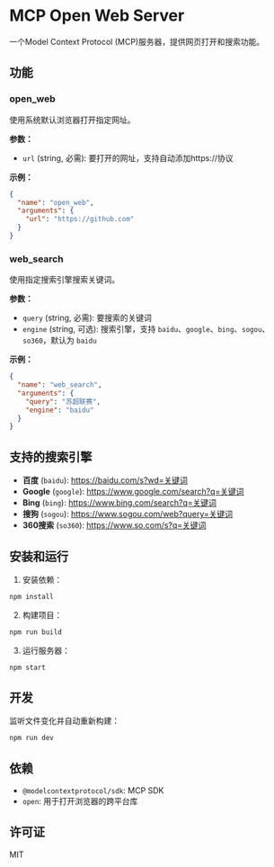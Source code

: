# MCP Open Web Server

一个Model Context Protocol (MCP)服务器，提供网页打开和搜索功能。

## 功能

### open_web

使用系统默认浏览器打开指定网址。

**参数：**

- `url` (string, 必需): 要打开的网址，支持自动添加https://协议

**示例：**

```json
{
  "name": "open_web",
  "arguments": {
    "url": "https://github.com"
  }
}
```

### web_search

使用指定搜索引擎搜索关键词。

**参数：**

- `query` (string, 必需): 要搜索的关键词
- `engine` (string, 可选): 搜索引擎，支持
  `baidu`、`google`、`bing`、`sogou`、`so360`，默认为 `baidu`

**示例：**

```json
{
  "name": "web_search",
  "arguments": {
    "query": "苏超联赛",
    "engine": "baidu"
  }
}
```

## 支持的搜索引擎

- **百度** (`baidu`): https://baidu.com/s?wd=关键词
- **Google** (`google`): https://www.google.com/search?q=关键词
- **Bing** (`bing`): https://www.bing.com/search?q=关键词
- **搜狗** (`sogou`): https://www.sogou.com/web?query=关键词
- **360搜索** (`so360`): https://www.so.com/s?q=关键词

## 安装和运行

1. 安装依赖：

```bash
npm install
```

2. 构建项目：

```bash
npm run build
```

3. 运行服务器：

```bash
npm start
```

## 开发

监听文件变化并自动重新构建：

```bash
npm run dev
```

## 依赖

- `@modelcontextprotocol/sdk`: MCP SDK
- `open`: 用于打开浏览器的跨平台库

## 许可证

MIT
